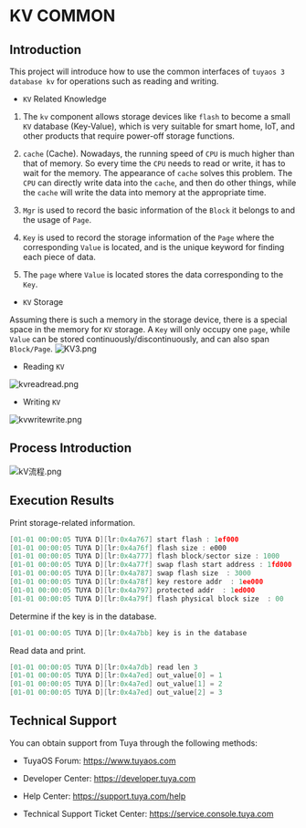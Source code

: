 # KV COMMON

## Introduction

This project will introduce how to use the common interfaces of `tuyaos 3 database kv` for operations such as reading and writing.

* `KV` Related Knowledge

1. The `kv` component allows storage devices like `flash` to become a small `KV` database (Key-Value), which is very suitable for smart home, IoT, and other products that require power-off storage functions.

2. `cache` (Cache). Nowadays, the running speed of `CPU` is much higher than that of memory. So every time the `CPU` needs to read or write, it has to wait for the memory. The appearance of `cache` solves this problem. The `CPU` can directly write data into the `cache`, and then do other things, while the `cache` will write the data into memory at the appropriate time.

3. `Mgr` is used to record the basic information of the `Block` it belongs to and the usage of `Page`.

4. `Key` is used to record the storage information of the `Page` where the corresponding `Value` is located, and is the unique keyword for finding each piece of data.

5. The `page` where `Value` is located stores the data corresponding to the `Key`.

* `KV` Storage

Assuming there is such a memory in the storage device, there is a special space in the memory for `KV` storage. A `Key` will only occupy one `page`, while `Value` can be stored continuously/discontinuously, and can also span `Block/Page`.
![KV3.png](https://airtake-public-data-1254153901.cos.ap-shanghai.myqcloud.com/content-platform/hestia/165535882961009261a7d.png)

* Reading `KV`

![kvreadread.png](https://airtake-public-data-1254153901.cos.ap-shanghai.myqcloud.com/content-platform/hestia/165563761695d67b1c5f3.png)

* Writing `KV`

![kvwritewrite.png](https://airtake-public-data-1254153901.cos.ap-shanghai.myqcloud.com/content-platform/hestia/16556383226cb7240b80d.png)

## Process Introduction

![kV流程.png](https://airtake-public-data-1254153901.cos.ap-shanghai.myqcloud.com/content-platform/hestia/16577810904bb10cfb168.png)
## Execution Results
Print storage-related information.
```c
[01-01 00:00:05 TUYA D][lr:0x4a767] start flash : 1ef000
[01-01 00:00:05 TUYA D][lr:0x4a76f] flash size : e000
[01-01 00:00:05 TUYA D][lr:0x4a777] flash block/sector size : 1000
[01-01 00:00:05 TUYA D][lr:0x4a77f] swap flash start address : 1fd000
[01-01 00:00:05 TUYA D][lr:0x4a787] swap flash size  : 3000
[01-01 00:00:05 TUYA D][lr:0x4a78f] key restore addr  : 1ee000
[01-01 00:00:05 TUYA D][lr:0x4a797] protected addr  : 1ed000
[01-01 00:00:05 TUYA D][lr:0x4a79f] flash physical block size  : 00
```
Determine if the key is in the database.
```c
[01-01 00:00:05 TUYA D][lr:0x4a7bb] key is in the database
```
Read data and print.
```c
[01-01 00:00:05 TUYA D][lr:0x4a7db] read len 3
[01-01 00:00:05 TUYA D][lr:0x4a7ed] out_value[0] = 1
[01-01 00:00:05 TUYA D][lr:0x4a7ed] out_value[1] = 2
[01-01 00:00:05 TUYA D][lr:0x4a7ed] out_value[2] = 3
```
## Technical Support

You can obtain support from Tuya through the following methods:

- TuyaOS Forum: https://www.tuyaos.com

- Developer Center: https://developer.tuya.com

- Help Center: https://support.tuya.com/help

- Technical Support Ticket Center: https://service.console.tuya.com